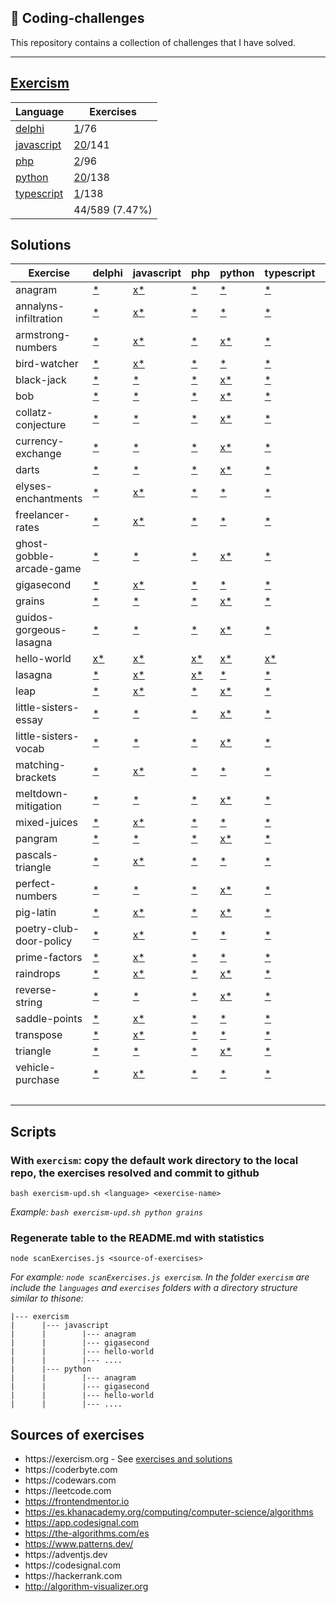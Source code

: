 ## 🎯 Coding-challenges

This repository contains a collection of challenges that I have solved.

---

## [Exercism](https://exercism.org/tracks)

| Language                                             | Exercises                       |
| ---------------------------------------------------- | ------------------------------- |
| [delphi](https://exercism.org/tracks/delphi)         | [1](./exercism/delphi)/76       |
| [javascript](https://exercism.org/tracks/javascript) | [20](./exercism/javascript)/141 |
| [php](https://exercism.org/tracks/php)               | [2](./exercism/php)/96          |
| [python](https://exercism.org/tracks/python)         | [20](./exercism/python)/138     |
| [typescript](https://exercism.org/tracks/typescript) | [1](./exercism/typescript)/138  |
|                                                      | 44/589 (7.47%)                  |

## Solutions

| Exercise                 | delphi                                                                                           | javascript                                                                                                                       | php                                                                                        | python                                                                                                                     | typescript                                                                                               | COUNT |
| ------------------------ | ------------------------------------------------------------------------------------------------ | -------------------------------------------------------------------------------------------------------------------------------- | ------------------------------------------------------------------------------------------ | -------------------------------------------------------------------------------------------------------------------------- | -------------------------------------------------------------------------------------------------------- | ----- |
| anagram                  | [\*](https://exercism.org/tracks/delphi/exercises/anagram)                                       | [x](./exercism/javascript/anagram)[\*](https://exercism.org/tracks/javascript/exercises/anagram)                                 | [\*](https://exercism.org/tracks/php/exercises/anagram)                                    | [\*](https://exercism.org/tracks/python/exercises/anagram)                                                                 | [\*](https://exercism.org/tracks/typescript/exercises/anagram)                                           | 1     |
| annalyns-infiltration    | [\*](https://exercism.org/tracks/delphi/exercises/annalyns-infiltration)                         | [x](./exercism/javascript/annalyns-infiltration)[\*](https://exercism.org/tracks/javascript/exercises/annalyns-infiltration)     | [\*](https://exercism.org/tracks/php/exercises/annalyns-infiltration)                      | [\*](https://exercism.org/tracks/python/exercises/annalyns-infiltration)                                                   | [\*](https://exercism.org/tracks/typescript/exercises/annalyns-infiltration)                             | 1     |
| armstrong-numbers        | [\*](https://exercism.org/tracks/delphi/exercises/armstrong-numbers)                             | [x](./exercism/javascript/armstrong-numbers)[\*](https://exercism.org/tracks/javascript/exercises/armstrong-numbers)             | [\*](https://exercism.org/tracks/php/exercises/armstrong-numbers)                          | [x](./exercism/python/armstrong-numbers)[\*](https://exercism.org/tracks/python/exercises/armstrong-numbers)               | [\*](https://exercism.org/tracks/typescript/exercises/armstrong-numbers)                                 | 2     |
| bird-watcher             | [\*](https://exercism.org/tracks/delphi/exercises/bird-watcher)                                  | [x](./exercism/javascript/bird-watcher)[\*](https://exercism.org/tracks/javascript/exercises/bird-watcher)                       | [\*](https://exercism.org/tracks/php/exercises/bird-watcher)                               | [\*](https://exercism.org/tracks/python/exercises/bird-watcher)                                                            | [\*](https://exercism.org/tracks/typescript/exercises/bird-watcher)                                      | 1     |
| black-jack               | [\*](https://exercism.org/tracks/delphi/exercises/black-jack)                                    | [\*](https://exercism.org/tracks/javascript/exercises/black-jack)                                                                | [\*](https://exercism.org/tracks/php/exercises/black-jack)                                 | [x](./exercism/python/black-jack)[\*](https://exercism.org/tracks/python/exercises/black-jack)                             | [\*](https://exercism.org/tracks/typescript/exercises/black-jack)                                        | 1     |
| bob                      | [\*](https://exercism.org/tracks/delphi/exercises/bob)                                           | [\*](https://exercism.org/tracks/javascript/exercises/bob)                                                                       | [\*](https://exercism.org/tracks/php/exercises/bob)                                        | [x](./exercism/python/bob)[\*](https://exercism.org/tracks/python/exercises/bob)                                           | [\*](https://exercism.org/tracks/typescript/exercises/bob)                                               | 1     |
| collatz-conjecture       | [\*](https://exercism.org/tracks/delphi/exercises/collatz-conjecture)                            | [\*](https://exercism.org/tracks/javascript/exercises/collatz-conjecture)                                                        | [\*](https://exercism.org/tracks/php/exercises/collatz-conjecture)                         | [x](./exercism/python/collatz-conjecture)[\*](https://exercism.org/tracks/python/exercises/collatz-conjecture)             | [\*](https://exercism.org/tracks/typescript/exercises/collatz-conjecture)                                | 1     |
| currency-exchange        | [\*](https://exercism.org/tracks/delphi/exercises/currency-exchange)                             | [\*](https://exercism.org/tracks/javascript/exercises/currency-exchange)                                                         | [\*](https://exercism.org/tracks/php/exercises/currency-exchange)                          | [x](./exercism/python/currency-exchange)[\*](https://exercism.org/tracks/python/exercises/currency-exchange)               | [\*](https://exercism.org/tracks/typescript/exercises/currency-exchange)                                 | 1     |
| darts                    | [\*](https://exercism.org/tracks/delphi/exercises/darts)                                         | [\*](https://exercism.org/tracks/javascript/exercises/darts)                                                                     | [\*](https://exercism.org/tracks/php/exercises/darts)                                      | [x](./exercism/python/darts)[\*](https://exercism.org/tracks/python/exercises/darts)                                       | [\*](https://exercism.org/tracks/typescript/exercises/darts)                                             | 1     |
| elyses-enchantments      | [\*](https://exercism.org/tracks/delphi/exercises/elyses-enchantments)                           | [x](./exercism/javascript/elyses-enchantments)[\*](https://exercism.org/tracks/javascript/exercises/elyses-enchantments)         | [\*](https://exercism.org/tracks/php/exercises/elyses-enchantments)                        | [\*](https://exercism.org/tracks/python/exercises/elyses-enchantments)                                                     | [\*](https://exercism.org/tracks/typescript/exercises/elyses-enchantments)                               | 1     |
| freelancer-rates         | [\*](https://exercism.org/tracks/delphi/exercises/freelancer-rates)                              | [x](./exercism/javascript/freelancer-rates)[\*](https://exercism.org/tracks/javascript/exercises/freelancer-rates)               | [\*](https://exercism.org/tracks/php/exercises/freelancer-rates)                           | [\*](https://exercism.org/tracks/python/exercises/freelancer-rates)                                                        | [\*](https://exercism.org/tracks/typescript/exercises/freelancer-rates)                                  | 1     |
| ghost-gobble-arcade-game | [\*](https://exercism.org/tracks/delphi/exercises/ghost-gobble-arcade-game)                      | [\*](https://exercism.org/tracks/javascript/exercises/ghost-gobble-arcade-game)                                                  | [\*](https://exercism.org/tracks/php/exercises/ghost-gobble-arcade-game)                   | [x](./exercism/python/ghost-gobble-arcade-game)[\*](https://exercism.org/tracks/python/exercises/ghost-gobble-arcade-game) | [\*](https://exercism.org/tracks/typescript/exercises/ghost-gobble-arcade-game)                          | 1     |
| gigasecond               | [\*](https://exercism.org/tracks/delphi/exercises/gigasecond)                                    | [x](./exercism/javascript/gigasecond)[\*](https://exercism.org/tracks/javascript/exercises/gigasecond)                           | [\*](https://exercism.org/tracks/php/exercises/gigasecond)                                 | [\*](https://exercism.org/tracks/python/exercises/gigasecond)                                                              | [\*](https://exercism.org/tracks/typescript/exercises/gigasecond)                                        | 1     |
| grains                   | [\*](https://exercism.org/tracks/delphi/exercises/grains)                                        | [\*](https://exercism.org/tracks/javascript/exercises/grains)                                                                    | [\*](https://exercism.org/tracks/php/exercises/grains)                                     | [x](./exercism/python/grains)[\*](https://exercism.org/tracks/python/exercises/grains)                                     | [\*](https://exercism.org/tracks/typescript/exercises/grains)                                            | 1     |
| guidos-gorgeous-lasagna  | [\*](https://exercism.org/tracks/delphi/exercises/guidos-gorgeous-lasagna)                       | [\*](https://exercism.org/tracks/javascript/exercises/guidos-gorgeous-lasagna)                                                   | [\*](https://exercism.org/tracks/php/exercises/guidos-gorgeous-lasagna)                    | [x](./exercism/python/guidos-gorgeous-lasagna)[\*](https://exercism.org/tracks/python/exercises/guidos-gorgeous-lasagna)   | [\*](https://exercism.org/tracks/typescript/exercises/guidos-gorgeous-lasagna)                           | 1     |
| hello-world              | [x](./exercism/delphi/hello-world)[\*](https://exercism.org/tracks/delphi/exercises/hello-world) | [x](./exercism/javascript/hello-world)[\*](https://exercism.org/tracks/javascript/exercises/hello-world)                         | [x](./exercism/php/hello-world)[\*](https://exercism.org/tracks/php/exercises/hello-world) | [x](./exercism/python/hello-world)[\*](https://exercism.org/tracks/python/exercises/hello-world)                           | [x](./exercism/typescript/hello-world)[\*](https://exercism.org/tracks/typescript/exercises/hello-world) | 5     |
| lasagna                  | [\*](https://exercism.org/tracks/delphi/exercises/lasagna)                                       | [x](./exercism/javascript/lasagna)[\*](https://exercism.org/tracks/javascript/exercises/lasagna)                                 | [x](./exercism/php/lasagna)[\*](https://exercism.org/tracks/php/exercises/lasagna)         | [\*](https://exercism.org/tracks/python/exercises/lasagna)                                                                 | [\*](https://exercism.org/tracks/typescript/exercises/lasagna)                                           | 2     |
| leap                     | [\*](https://exercism.org/tracks/delphi/exercises/leap)                                          | [x](./exercism/javascript/leap)[\*](https://exercism.org/tracks/javascript/exercises/leap)                                       | [\*](https://exercism.org/tracks/php/exercises/leap)                                       | [x](./exercism/python/leap)[\*](https://exercism.org/tracks/python/exercises/leap)                                         | [\*](https://exercism.org/tracks/typescript/exercises/leap)                                              | 2     |
| little-sisters-essay     | [\*](https://exercism.org/tracks/delphi/exercises/little-sisters-essay)                          | [\*](https://exercism.org/tracks/javascript/exercises/little-sisters-essay)                                                      | [\*](https://exercism.org/tracks/php/exercises/little-sisters-essay)                       | [x](./exercism/python/little-sisters-essay)[\*](https://exercism.org/tracks/python/exercises/little-sisters-essay)         | [\*](https://exercism.org/tracks/typescript/exercises/little-sisters-essay)                              | 1     |
| little-sisters-vocab     | [\*](https://exercism.org/tracks/delphi/exercises/little-sisters-vocab)                          | [\*](https://exercism.org/tracks/javascript/exercises/little-sisters-vocab)                                                      | [\*](https://exercism.org/tracks/php/exercises/little-sisters-vocab)                       | [x](./exercism/python/little-sisters-vocab)[\*](https://exercism.org/tracks/python/exercises/little-sisters-vocab)         | [\*](https://exercism.org/tracks/typescript/exercises/little-sisters-vocab)                              | 1     |
| matching-brackets        | [\*](https://exercism.org/tracks/delphi/exercises/matching-brackets)                             | [x](./exercism/javascript/matching-brackets)[\*](https://exercism.org/tracks/javascript/exercises/matching-brackets)             | [\*](https://exercism.org/tracks/php/exercises/matching-brackets)                          | [\*](https://exercism.org/tracks/python/exercises/matching-brackets)                                                       | [\*](https://exercism.org/tracks/typescript/exercises/matching-brackets)                                 | 1     |
| meltdown-mitigation      | [\*](https://exercism.org/tracks/delphi/exercises/meltdown-mitigation)                           | [\*](https://exercism.org/tracks/javascript/exercises/meltdown-mitigation)                                                       | [\*](https://exercism.org/tracks/php/exercises/meltdown-mitigation)                        | [x](./exercism/python/meltdown-mitigation)[\*](https://exercism.org/tracks/python/exercises/meltdown-mitigation)           | [\*](https://exercism.org/tracks/typescript/exercises/meltdown-mitigation)                               | 1     |
| mixed-juices             | [\*](https://exercism.org/tracks/delphi/exercises/mixed-juices)                                  | [x](./exercism/javascript/mixed-juices)[\*](https://exercism.org/tracks/javascript/exercises/mixed-juices)                       | [\*](https://exercism.org/tracks/php/exercises/mixed-juices)                               | [\*](https://exercism.org/tracks/python/exercises/mixed-juices)                                                            | [\*](https://exercism.org/tracks/typescript/exercises/mixed-juices)                                      | 1     |
| pangram                  | [\*](https://exercism.org/tracks/delphi/exercises/pangram)                                       | [\*](https://exercism.org/tracks/javascript/exercises/pangram)                                                                   | [\*](https://exercism.org/tracks/php/exercises/pangram)                                    | [x](./exercism/python/pangram)[\*](https://exercism.org/tracks/python/exercises/pangram)                                   | [\*](https://exercism.org/tracks/typescript/exercises/pangram)                                           | 1     |
| pascals-triangle         | [\*](https://exercism.org/tracks/delphi/exercises/pascals-triangle)                              | [x](./exercism/javascript/pascals-triangle)[\*](https://exercism.org/tracks/javascript/exercises/pascals-triangle)               | [\*](https://exercism.org/tracks/php/exercises/pascals-triangle)                           | [\*](https://exercism.org/tracks/python/exercises/pascals-triangle)                                                        | [\*](https://exercism.org/tracks/typescript/exercises/pascals-triangle)                                  | 1     |
| perfect-numbers          | [\*](https://exercism.org/tracks/delphi/exercises/perfect-numbers)                               | [\*](https://exercism.org/tracks/javascript/exercises/perfect-numbers)                                                           | [\*](https://exercism.org/tracks/php/exercises/perfect-numbers)                            | [x](./exercism/python/perfect-numbers)[\*](https://exercism.org/tracks/python/exercises/perfect-numbers)                   | [\*](https://exercism.org/tracks/typescript/exercises/perfect-numbers)                                   | 1     |
| pig-latin                | [\*](https://exercism.org/tracks/delphi/exercises/pig-latin)                                     | [x](./exercism/javascript/pig-latin)[\*](https://exercism.org/tracks/javascript/exercises/pig-latin)                             | [\*](https://exercism.org/tracks/php/exercises/pig-latin)                                  | [x](./exercism/python/pig-latin)[\*](https://exercism.org/tracks/python/exercises/pig-latin)                               | [\*](https://exercism.org/tracks/typescript/exercises/pig-latin)                                         | 2     |
| poetry-club-door-policy  | [\*](https://exercism.org/tracks/delphi/exercises/poetry-club-door-policy)                       | [x](./exercism/javascript/poetry-club-door-policy)[\*](https://exercism.org/tracks/javascript/exercises/poetry-club-door-policy) | [\*](https://exercism.org/tracks/php/exercises/poetry-club-door-policy)                    | [\*](https://exercism.org/tracks/python/exercises/poetry-club-door-policy)                                                 | [\*](https://exercism.org/tracks/typescript/exercises/poetry-club-door-policy)                           | 1     |
| prime-factors            | [\*](https://exercism.org/tracks/delphi/exercises/prime-factors)                                 | [x](./exercism/javascript/prime-factors)[\*](https://exercism.org/tracks/javascript/exercises/prime-factors)                     | [\*](https://exercism.org/tracks/php/exercises/prime-factors)                              | [\*](https://exercism.org/tracks/python/exercises/prime-factors)                                                           | [\*](https://exercism.org/tracks/typescript/exercises/prime-factors)                                     | 1     |
| raindrops                | [\*](https://exercism.org/tracks/delphi/exercises/raindrops)                                     | [x](./exercism/javascript/raindrops)[\*](https://exercism.org/tracks/javascript/exercises/raindrops)                             | [\*](https://exercism.org/tracks/php/exercises/raindrops)                                  | [x](./exercism/python/raindrops)[\*](https://exercism.org/tracks/python/exercises/raindrops)                               | [\*](https://exercism.org/tracks/typescript/exercises/raindrops)                                         | 2     |
| reverse-string           | [\*](https://exercism.org/tracks/delphi/exercises/reverse-string)                                | [\*](https://exercism.org/tracks/javascript/exercises/reverse-string)                                                            | [\*](https://exercism.org/tracks/php/exercises/reverse-string)                             | [x](./exercism/python/reverse-string)[\*](https://exercism.org/tracks/python/exercises/reverse-string)                     | [\*](https://exercism.org/tracks/typescript/exercises/reverse-string)                                    | 1     |
| saddle-points            | [\*](https://exercism.org/tracks/delphi/exercises/saddle-points)                                 | [x](./exercism/javascript/saddle-points)[\*](https://exercism.org/tracks/javascript/exercises/saddle-points)                     | [\*](https://exercism.org/tracks/php/exercises/saddle-points)                              | [\*](https://exercism.org/tracks/python/exercises/saddle-points)                                                           | [\*](https://exercism.org/tracks/typescript/exercises/saddle-points)                                     | 1     |
| transpose                | [\*](https://exercism.org/tracks/delphi/exercises/transpose)                                     | [x](./exercism/javascript/transpose)[\*](https://exercism.org/tracks/javascript/exercises/transpose)                             | [\*](https://exercism.org/tracks/php/exercises/transpose)                                  | [\*](https://exercism.org/tracks/python/exercises/transpose)                                                               | [\*](https://exercism.org/tracks/typescript/exercises/transpose)                                         | 1     |
| triangle                 | [\*](https://exercism.org/tracks/delphi/exercises/triangle)                                      | [\*](https://exercism.org/tracks/javascript/exercises/triangle)                                                                  | [\*](https://exercism.org/tracks/php/exercises/triangle)                                   | [x](./exercism/python/triangle)[\*](https://exercism.org/tracks/python/exercises/triangle)                                 | [\*](https://exercism.org/tracks/typescript/exercises/triangle)                                          | 1     |
| vehicle-purchase         | [\*](https://exercism.org/tracks/delphi/exercises/vehicle-purchase)                              | [x](./exercism/javascript/vehicle-purchase)[\*](https://exercism.org/tracks/javascript/exercises/vehicle-purchase)               | [\*](https://exercism.org/tracks/php/exercises/vehicle-purchase)                           | [\*](https://exercism.org/tracks/python/exercises/vehicle-purchase)                                                        | [\*](https://exercism.org/tracks/typescript/exercises/vehicle-purchase)                                  | 1     |
|                          |                                                                                                  |                                                                                                                                  |                                                                                            |                                                                                                                            |                                                                                                          | 44    |

## Scripts

### With `exercism`: copy the default work directory to the local repo, the exercises resolved and commit to github

`bash exercism-upd.sh <language> <exercise-name>`

_Example: `bash exercism-upd.sh python grains`_

### Regenerate table to the README.md with statistics

`node scanExercises.js <source-of-exercises>`

_For example: `node scanExercises.js exercism`. In the folder `exercism` are include the `languages` and `exercises` folders with a directory structure similar to thisone:_

```
|--- exercism
|      |--- javascript
|      |        |--- anagram
|      |        |--- gigasecond
|      |        |--- hello-world
|      |        |--- ....
|      |--- python
|      |        |--- anagram
|      |        |--- gigasecond
|      |        |--- hello-world
|      |        |--- ....
```

## Sources of exercises

- https://exercism․org - See [exercises and solutions](exercism_info.md)
- https://coderbyte․com
- https://codewars․com
- https://leetcode․com
- https://frontendmentor.io
- https://es.khanacademy.org/computing/computer-science/algorithms
- https://app.codesignal.com
- https://the-algorithms.com/es
- https://www.patterns.dev/
- https://adventjs․dev
- https://codesignal․com
- https://hackerrank․com
- http://algorithm-visualizer.org
